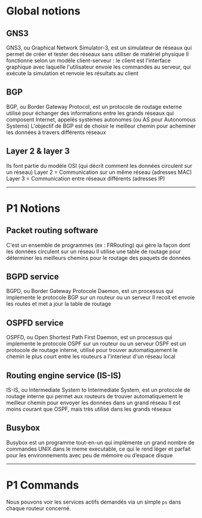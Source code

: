 # Global notions

## GNS3

GNS3, ou Graphical Network Simulator-3, est un simulateur de réseaux qui permet de créer et tester des réseaux sans utiliser de matériel physique
Il fonctionne selon un modèle client-serveur : le client est l'interface graphique avec laquelle l'utilisateur envoie les commandes au serveur, qui exécute la simulation et renvoie les résultats au client

## BGP

BGP, ou Border Gateway Protocol, est un protocole de routage externe utilisé pour échanger des informations entre les grands réseaux qui composent Internet, appelés systèmes autonomes (ou AS pour Autonomous Systems)
L'objectif de BGP est de choisir le meilleur chemin pour acheminer les données à travers différents réseaux

## Layer 2 & layer 3

Ils font partie du modèle OSI (qui décrit comment les données circulent sur un réseau)
Layer 2 = Communication sur un même réseau (adresses MAC)
Layer 3 = Communication entre réseaux différents (adresses IP)

****************************

# P1 Notions

## Packet routing software

C'est un ensemble de programmes (ex : FRRouting) qui gère la façon dont les données circulent sur un réseau
Il utilise une table de routage pour déterminer les meilleurs chemins pour le routage des paquets de données

## BGPD service

BGPD, ou Border Gateway Protocole Daemon, est un processus qui implemente le protocole BGP sur un routeur ou un serveur
Il recoit et envoie les routes et met a jour la table de routage

## OSPFD service

OSPFD, ou Open Shortest Path First Daemon, est un processus qui implemente le protocole OSPF sur un routeur ou un serveur
OSPF est un protocole de routage interne, utilisé pour trouver automatiquement le chemin le plus court entre les routeurs a l'interieur d'un réseau local

## Routing engine service (IS-IS)

IS-IS, ou Intermediate System to Intermediate System, est un protocole de routage interne qui permet aux routeurs de trouver automatiquement le meilleur chemin pour envoyer les données dans un grand réseau
Il est moins courant que OSPF, mais très utilisé dans les grands réseaux

## Busybox

Busybox est un programme tout-en-un qui implémente un grand nombre de commandes UNIX dans le meme executable, ce qui le rend léger et parfait pour les environnements avec peu de mémoire ou d’espace disque


---------------

# P1 Commands

Nous pouvons voir les services actifs demandés via un simple `ps` dans chaque routeur concerné.